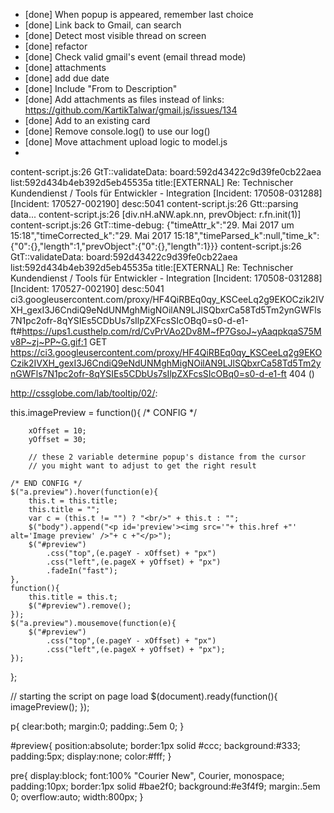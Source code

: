 - [done] When popup is appeared, remember last choice
- [done] Link back to Gmail, can search
- [done] Detect most visible thread on screen
- [done] refactor
- [done] Check valid gmail's event (email thread mode)
- [done] attachments
- [done] add due date
- [done] Include "From <email> to Description"
- [done] Add attachments as files instead of links: https://github.com/KartikTalwar/gmail.js/issues/134
- [done] Add to an existing card
- [done] Remove console.log() to use our log()
- [done] Move attachment upload logic to model.js
- 

content-script.js:26 GtT::validateData: board:592d43422c9d39fe0cb22aea list:592d434b4eb392d5eb45535a title:[EXTERNAL] Re: Technischer Kundendienst / Tools für Entwickler - Integration [Incident: 170508-031288] [Incident: 170527-002190] desc:5041
content-script.js:26 Gtt::parsing data...
content-script.js:26 [div.nH.aNW.apk.nn, prevObject: r.fn.init(1)]
content-script.js:26 GtT::time-debug: {"timeAttr_k":"29. Mai 2017 um 15:18","timeCorrected_k":"29. Mai 2017 15:18","timeParsed_k":null,"time_k":{"0":{},"length":1,"prevObject":{"0":{},"length":1}}}
content-script.js:26 GtT::validateData: board:592d43422c9d39fe0cb22aea list:592d434b4eb392d5eb45535a title:[EXTERNAL] Re: Technischer Kundendienst / Tools für Entwickler - Integration [Incident: 170508-031288] [Incident: 170527-002190] desc:5041
ci3.googleusercontent.com/proxy/HF4QiRBEq0qy_KSCeeLq2g9EKOCzik2IVXH_gexI3J6CndiQ9eNdUNMghMigNOilAN9LJlSQbxrCa58Td5Tm2ynGWFls7N1pc2ofr-8qYSIEs5CDbUs7sIlpZXFcsSIcOBq0=s0-d-e1-ft#https://ups1.custhelp.com/rd/CvPrVAo2Dv8M~fP7GsoJ~yAaqpkqaS75Mv8P~zj~PP~G.gif:1 GET https://ci3.googleusercontent.com/proxy/HF4QiRBEq0qy_KSCeeLq2g9EKOCzik2IVXH_gexI3J6CndiQ9eNdUNMghMigNOilAN9LJlSQbxrCa58Td5Tm2ynGWFls7N1pc2ofr-8qYSIEs5CDbUs7sIlpZXFcsSIcOBq0=s0-d-e1-ft 404 ()

http://cssglobe.com/lab/tooltip/02/:

this.imagePreview = function(){	
	/* CONFIG */
		
		xOffset = 10;
		yOffset = 30;
		
		// these 2 variable determine popup's distance from the cursor
		// you might want to adjust to get the right result
		
	/* END CONFIG */
	$("a.preview").hover(function(e){
		this.t = this.title;
		this.title = "";	
		var c = (this.t != "") ? "<br/>" + this.t : "";
		$("body").append("<p id='preview'><img src='"+ this.href +"' alt='Image preview' />"+ c +"</p>");								 
		$("#preview")
			.css("top",(e.pageY - xOffset) + "px")
			.css("left",(e.pageX + yOffset) + "px")
			.fadeIn("fast");						
    },
	function(){
		this.title = this.t;	
		$("#preview").remove();
    });	
	$("a.preview").mousemove(function(e){
		$("#preview")
			.css("top",(e.pageY - xOffset) + "px")
			.css("left",(e.pageX + yOffset) + "px");
	});			
};


// starting the script on page load
$(document).ready(function(){
	imagePreview();
});

p{
	clear:both;
	margin:0;
	padding:.5em 0;
}

#preview{
	position:absolute;
	border:1px solid #ccc;
	background:#333;
	padding:5px;
	display:none;
	color:#fff;
	}

pre{
	display:block;
	font:100% "Courier New", Courier, monospace;
	padding:10px;
	border:1px solid #bae2f0;
	background:#e3f4f9;	
	margin:.5em 0;
	overflow:auto;
	width:800px;
}

